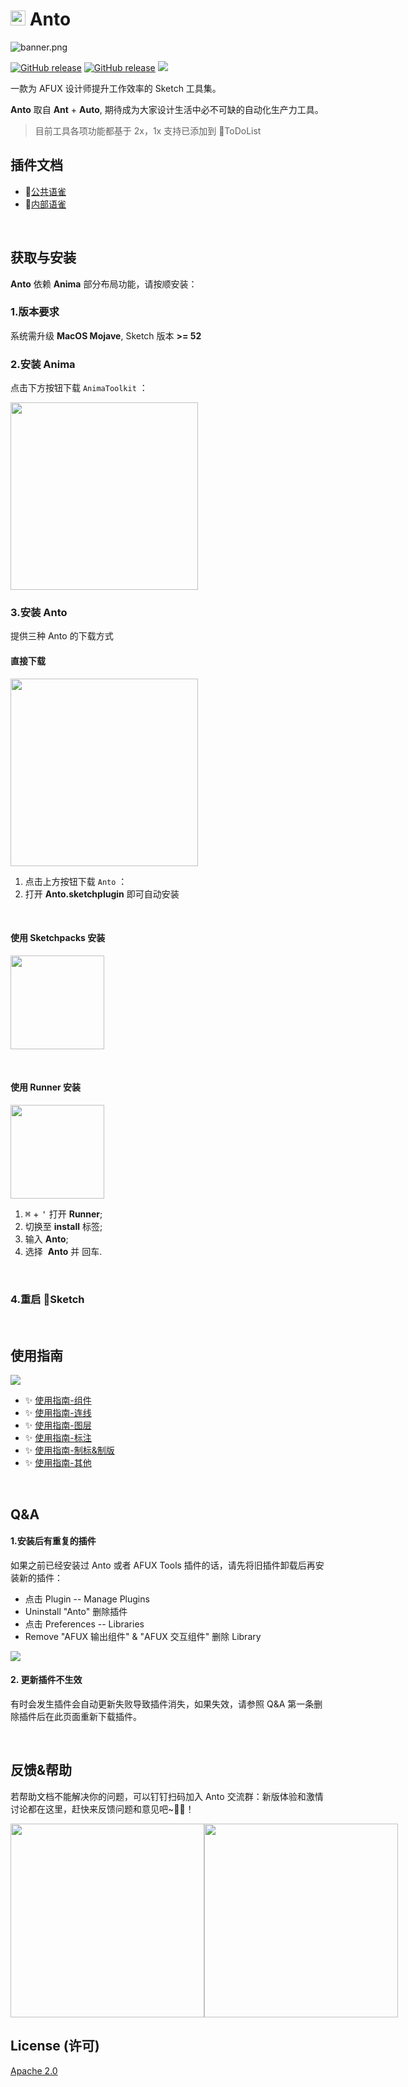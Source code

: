 # <img src="https://raw.githubusercontent.com/canisminor1990/anto/master/icon.png" width="24"> Anto

![banner.png](https://raw.githubusercontent.com/canisminor1990/anto/master/docs/banner.png)

[![GitHub release](https://img.shields.io/github/release/canisminor1990/anto.svg)](https://github.com/canisminor1990/anto/releases) [![GitHub release](https://img.shields.io/badge/Works%20with-Sketch%20Runner-blue.svg?colorB=308ADF)](http://bit.ly/SketchRunnerWebsite) [![](https://img.shields.io/github/downloads/canisminor1990/anto/total.svg)](https://github.com/canisminor1990/anto/releases)

一款为 AFUX 设计师提升工作效率的 Sketch 工具集。

**Anto** 取自 **Ant** + **Auto**, 期待成为大家设计生活中必不可缺的自动化生产力工具。

> 目前工具各项功能都基于 2x，1x 支持已添加到 🐜ToDoList

## 插件文档

- 📘[公共语雀](https://www.yuque.com/canisminor/anto/readme)
- 📘[内部语雀](https://yuque.antfin-inc.com/afux-design/anto/readme)

<br />

## 获取与安装

**Anto** 依赖 **Anima** 部分布局功能，请按顺安装：

### 1.版本要求

系统需升级 **MacOS Mojave**, Sketch 版本 **>= 52**

### 2.安装 Anima

点击下方按钮下载 `AnimaToolkit` ：

[<img src="https://raw.githubusercontent.com/canisminor1990/anto/master/docs/button-anima.png" width="300"/>](https://animaapp.s3.amazonaws.com/sketchplugin/toolkit/AnimaToolkitPlugin.zip)

### 3.安装 Anto

提供三种 Anto 的下载方式

#### 直接下载

[<img src="https://raw.githubusercontent.com/canisminor1990/anto/master/docs/button-anto.png" width="300"/>](https://github.com/canisminor1990/anto/releases)

1. 点击上方按钮下载 `Anto` ：
2. 打开 **Anto.sketchplugin** 即可自动安装

<br />

#### 使用 Sketchpacks 安装

<a href="https://sketchpacks.com/canisminor1990/anto/install"><img src="https://sketchpacks-com.s3.amazonaws.com/assets/badges/sketchpacks-badge-install.png" width="150"></a>

<br />

#### 使用 Runner 安装

<a href="http://sketchrunner.com/"><img src="http://bit.ly/RunnerBadgeBlue" width="150"></a>

1.  <kbd>⌘</kbd> + <kbd>'</kbd> 打开 **Runner**;
2.  切换至 **install** 标签;
3.  输入 **Anto**;
4.  选择  **Anto** 并 <kbd>回车</kbd>.

<br />

### 4.重启 💎Sketch

<br />

## 使用指南

![](https://raw.githubusercontent.com/canisminor1990/anto/master/docs/doc-2.png)

- ✨ [使用指南-组件](https://www.yuque.com/canisminor/anto/symbol)
- ✨ [使用指南-连线](https://www.yuque.com/canisminor/anto/lines)
- ✨ [使用指南-图层](https://www.yuque.com/canisminor/anto/layers)
- ✨ [使用指南-标注](https://www.yuque.com/canisminor/anto/note)
- ✨ [使用指南-制标&制版](https://www.yuque.com/canisminor/anto/publish)
- ✨ [使用指南-其他](https://www.yuque.com/canisminor/anto/others)

<br />

## Q&A

#### 1.安装后有重复的插件

如果之前已经安装过 Anto 或者 AFUX Tools 插件的话，请先将旧插件卸载后再安装新的插件：

- 点击 Plugin -- Manage Plugins
- Uninstall "Anto" 删除插件
- 点击 Preferences -- Libraries
- Remove "AFUX 输出组件" & "AFUX 交互组件" 删除 Library

![](https://raw.githubusercontent.com/canisminor1990/anto/master/docs/doc-1.png)

#### 2. 更新插件不生效

有时会发生插件会自动更新失败导致插件消失，如果失效，请参照 Q&A 第一条删除插件后在此页面重新下载插件。

<br />

## 反馈&帮助

若帮助文档不能解决你的问题，可以钉钉扫码加入 Anto 交流群：新版体验和激情讨论都在这里，赶快来反馈问题和意见吧~🤘😘！

<div style="display:flex">
<img src="https://raw.githubusercontent.com/canisminor1990/anto/master/docs/qrcode-public.png" width="310"/>
<img src="https://raw.githubusercontent.com/canisminor1990/anto/master/docs/qrcode-anto.png" width="310"/>
</div>

## License (许可)

[Apache 2.0](https://github.com/canisminor1990/anto/blob/master/README.md)
